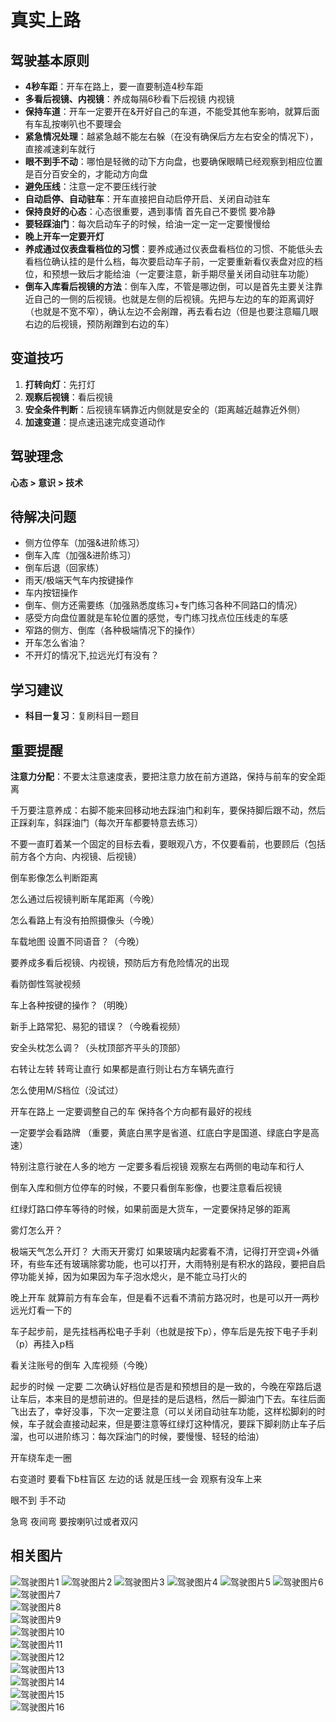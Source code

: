 # 真实上路

## 驾驶基本原则
- **4秒车距**：开车在路上，要一直要制造4秒车距
- **多看后视镜、内视镜**：养成每隔6秒看下后视镜 内视镜
- **保持车道**：开车一定要开在&开好自己的车道，不能受其他车影响，就算后面有车乱按喇叭也不要理会
- **紧急情况处理**：越紧急越不能左右躲（在没有确保后方左右安全的情况下），直接减速刹车就行
- **眼不到手不动**：哪怕是轻微的动下方向盘，也要确保眼睛已经观察到相应位置是百分百安全的，才能动方向盘
- **避免压线**：注意一定不要压线行驶
- **自动启停、自动驻车**：开车直接把自动启停开启、关闭自动驻车
- **保持良好的心态**：心态很重要，遇到事情 首先自己不要慌 要冷静
- **要轻踩油门**：每次启动车子的时候，给油一定一定一定要慢慢给
- **晚上开车一定要开灯**
- **养成通过仪表盘看档位的习惯**：要养成通过仪表盘看档位的习惯、不能低头去看档位确认挂的是什么档，每次要启动车子前，一定要重新看仪表盘对应的档位，和预想一致后才能给油（一定要注意，新手期尽量关闭自动驻车功能）
- **倒车入库看后视镜的方法**：倒车入库，不管是哪边倒，可以是首先主要关注靠近自己的一侧的后视镜。也就是左侧的后视镜。先把与左边的车的距离调好（也就是不宽不窄），确认左边不会剐蹭，再去看右边（但是也要注意瞄几眼右边的后视镜，预防剐蹭到右边的车）

## 变道技巧
1. **打转向灯**：先打灯
2. **观察后视镜**：看后视镜
3. **安全条件判断**：后视镜车辆靠近内侧就是安全的（距离越近越靠近外侧）
4. **加速变道**：提点速迅速完成变道动作

## 驾驶理念
**心态 > 意识 > 技术**

## 待解决问题
- 侧方位停车（加强&进阶练习）
- 倒车入库（加强&进阶练习）
- 倒车后退（回家练）
- 雨天/极端天气车内按键操作
- 车内按钮操作
- 倒车、侧方还需要练（加强熟悉度练习+专门练习各种不同路口的情况）
- 感受方向盘位置就是车轮位置的感觉，专门练习找点位压线走的车感
- 窄路的侧方、倒库（各种极端情况下的操作）
- 开车怎么省油？ 
- 不开灯的情况下,拉远光灯有没有？

## 学习建议
- **科目一复习**：复刷科目一题目

## 重要提醒

**注意力分配**：不要太注意速度表，要把注意力放在前方道路，保持与前车的安全距离

千万要注意养成：右脚不能来回移动地去踩油门和刹车，要保持脚后跟不动，然后正踩刹车，斜踩油门（每次开车都要特意去练习）

不要一直盯着某一个固定的目标去看，要眼观八方，不仅要看前，也要顾后（包括前方各个方向、内视镜、后视镜）


倒车影像怎么判断距离

怎么通过后视镜判断车尾距离（今晚）

怎么看路上有没有拍照摄像头（今晚）

车载地图  设置不同语音？（今晚）

要养成多看后视镜、内视镜，预防后方有危险情况的出现

看防御性驾驶视频


车上各种按键的操作？（明晚）

新手上路常犯、易犯的错误？（今晚看视频）

安全头枕怎么调？（头枕顶部齐平头的顶部）

右转让左转 转弯让直行 如果都是直行则让右方车辆先直行

怎么使用M/S档位（没试过）

开车在路上  一定要调整自己的车  保持各个方向都有最好的视线

一定要学会看路牌 （重要，黄底白黑字是省道、红底白字是国道、绿底白字是高速）

特别注意行驶在人多的地方 一定要多看后视镜  观察左右两侧的电动车和行人 

倒车入库和侧方位停车的时候，不要只看倒车影像，也要注意看后视镜

红绿灯路口停车等待的时候，如果前面是大货车，一定要保持足够的距离

雾灯怎么开？

极端天气怎么开灯？ 大雨天开雾灯 如果玻璃内起雾看不清，记得打开空调+外循环，有些车还有玻璃除雾功能，也可以打开，大雨特别是有积水的路段，要把自启停功能关掉，因为如果因为车子泡水熄火，是不能立马打火的


晚上开车 就算前方有车会车，但是看不远看不清前方路况时，也是可以开一两秒远光灯看一下的

车子起步前，是先挂档再松电子手刹（也就是按下p），停车后是先按下电子手刹（p）再挂入p档

看关注账号的倒车 入库视频（今晚）


起步的时候 一定要  二次确认好档位是否是和预想目的是一致的，今晚在窄路后退让车后，本来目的是想前进的。但是挂的是后退档，然后一脚油门下去。车往后面飞出去了，幸好没事，下次一定要注意（可以关闭自动驻车功能，这样松脚刹的时候，车子就会直接动起来，但是要注意等红绿灯这种情况，要踩下脚刹防止车子后溜，也可以进阶练习：每次踩油门的时候，要慢慢、轻轻的给油）

开车绕车走一圈

右变道时 要看下b柱盲区 左边的话 就是压线一会  观察有没车上来

眼不到 手不动

急弯  夜间弯 要按喇叭过或者双闪



## 相关图片
![驾驶图片1](./images/1.png)
![驾驶图片2](./images/2.png)
![驾驶图片3](./images/3.png)
![驾驶图片4](./images/4.png)
![驾驶图片5](./images/5.png)
![驾驶图片6](./images/6.png)
![驾驶图片7](./images/7.png)  
![驾驶图片8](./images/111.png)  
![驾驶图片9](./images/78.png)  
![驾驶图片10](./images/wu.jpg)  
![驾驶图片11](./images/zuidi.png)  
![驾驶图片12](./images/zuigao.png)  
![驾驶图片13](./images/01.png)  
![驾驶图片14](./images/02.jpg)  
![驾驶图片15](./images/03.jpg)  
![驾驶图片16](./images/04.jpg)  





